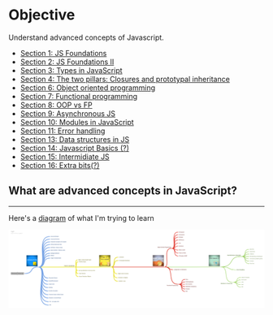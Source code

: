 # Objective

Understand advanced concepts of Javascript.

- [Section 1: JS Foundations](./Section%201)
- [Section 2: JS Foundations II](./Section%202)
- [Section 3: Types in JavaScript](./Section%203)
- [Section 4: The two pillars: Closures and prototypal inheritance](./Section%204)
- [Section 6: Object oriented programming](./Section%206)
- [Section 7: Functional programming](./Section%207)
- [Section 8: OOP vs FP](./Section%208)
- [Section 9: Asynchronous JS](./Section%209)
- [Section 10: Modules in JavaScript](./Section%2010)
- [Section 11: Error handling](./Section%2011)
- [Section 13: Data structures in JS](./Section%2012)
- [Section 14: Javascript Basics (?)](./Section%2013)
- [Section 15: Intermidiate JS](./Section%2014)
- [Section 16: Extra bits(?)](./Section%2015)

## What are advanced concepts in JavaScript?
---

Here's a [diagram](https://coggle.it/diagram/XE3ZoVj-rtA5hcxj/t/advanced-javascript) of what I'm trying to learn

![repo-map](./repo-map/Advanced_Javascript.png)